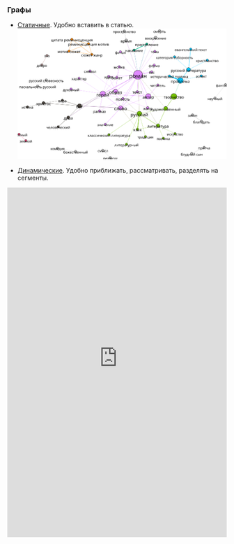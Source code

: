 ### Графы

* [Статичные](https://thesaurus-dostoevsky.github.io/static-graphs). Удобно вставить в статью.
![Граф с окном 3, сочетаемость не меньше 50 совместно](https://github.com/thesaurus-dostoevsky/static-graphs/blob/main/3-50.svg)

* [Динамические](https://thesaurus-dostoevsky.github.io/graphs). Удобно приближать, рассматривать, разделять на сегменты.
<iframe src="https://thesaurus-dostoevsky.github.io/graphs/3-50/" style="border:0px;width:100%;height:800px" allowfullscreen="true" webkitallowfullscreen="true" mozallowfullscreen="true">

